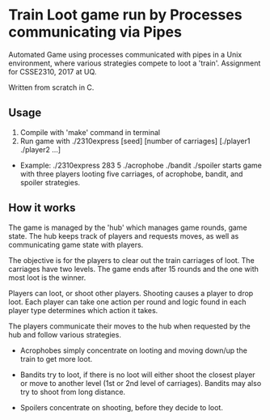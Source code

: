 # Train Loot game run by Processes communicating via Pipes
Automated Game using processes communicated with pipes in a Unix environment, where various strategies compete to loot a 'train'. Assignment for CSSE2310, 2017 at UQ.

Written from scratch in C.

## Usage
1. Compile with 'make' command in terminal
2. Run game with ./2310express [seed] [number of carriages] [./player1 ./player2 ...]
* Example: ./2310express 283 5 ./acrophobe ./bandit ./spoiler starts game with three players looting five carriages, of acrophobe, bandit, and spoiler strategies.

## How it works
The game is managed by the 'hub' which manages game rounds, game state. The hub keeps track of players and requests moves, as well as communicating game state with players.

The objective is for the players to clear out the train carriages of loot. The carriages have two levels. The game ends after 15 rounds and the one with most loot is the winner.

Players can loot, or shoot other players. Shooting causes a player to drop loot. Each player can take one action per round and logic found in each player type determines which action it takes.

The players communicate their moves to the hub when requested by the hub and follow various strategies.

* Acrophobes simply concentrate on looting and moving down/up the train to get more loot.

* Bandits try to loot, if there is no loot will either shoot the closest player or move to another level (1st or 2nd level of carriages). Bandits may also try to shoot from long distance.

* Spoilers concentrate on shooting, before they decide to loot.
